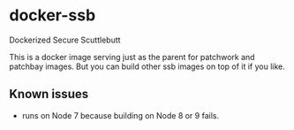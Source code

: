 # docker-ssb
Dockerized Secure Scuttlebutt

This is a docker image serving just as the parent for patchwork and patchbay images. But you can build other ssb images on top of it if you like.

## Known issues
- runs on Node 7 because building on Node 8 or 9 fails.
